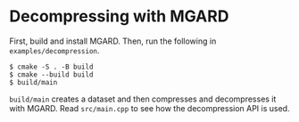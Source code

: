 # Decompressing with MGARD

First, build and install MGARD.
Then, run the following in `examples/decompression`.

```console
$ cmake -S . -B build
$ cmake --build build
$ build/main
```

`build/main` creates a dataset and then compresses and decompresses it with MGARD.
Read `src/main.cpp` to see how the decompression API is used.
